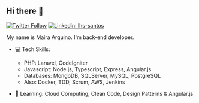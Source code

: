 ## Hi there 👋

[![Twitter Follow](https://img.shields.io/twitter/follow/maiarquino_dev?label=Follow)](https://twitter.com/maiarquino_dev)
[![Linkedin: lhs-santos](https://img.shields.io/badge/-Ma%C3%ADra%20Arquino-blue?style=flat-square&logo=Linkedin&logoColor=white&https://www.linkedin.com/in/mairaarquino/)](https://www.linkedin.com/in/mairaarquino/)

My name is Maíra Arquino. I'm back-end developer.

 - 💻 Tech Skills: 
     - PHP: Laravel, CodeIgniter
     - Javascript: Node.js, Typescript, Express, Angular.js
     - Databases: MongoDB, SQLServer, MySQL, PostgreSQL
     - Also: Docker, TDD, Scrum, AWS, Jenkins
     
 - 📖 Learning: Cloud Computing, Clean Code, Design Patterns & Angular.js
<!--
**mairaarquino/mairaarquino** is a ✨ _special_ ✨ repository because its `README.md` (this file) appears on your GitHub profile.

Here are some ideas to get you started:

- 🔭 I’m currently working on ...
- 🌱 I’m currently learning ...
- 👯 I’m looking to collaborate on ...
- 🤔 I’m looking for help with ...
- 💬 Ask me about ...
- 📫 How to reach me: ...
- 😄 Pronouns: ...
- ⚡ Fun fact: ...
-->
